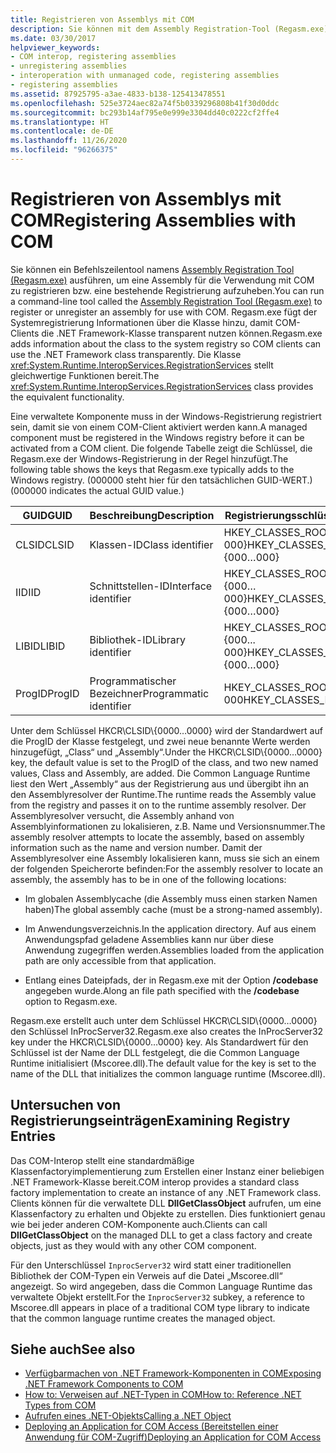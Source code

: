 ```yaml
---
title: Registrieren von Assemblys mit COM
description: Sie können mit dem Assembly Registration-Tool (Regasm.exe), das der Systemregistrierung Informationen über die Klasse hinzufügt, Assemblys bei COM registrieren oder die Registrierung aufheben.
ms.date: 03/30/2017
helpviewer_keywords:
- COM interop, registering assemblies
- unregistering assemblies
- interoperation with unmanaged code, registering assemblies
- registering assemblies
ms.assetid: 87925795-a3ae-4833-b138-125413478551
ms.openlocfilehash: 525e3724aec82a74f5b0339296808b41f30d0ddc
ms.sourcegitcommit: bc293b14af795e0e999e3304dd40c0222cf2ffe4
ms.translationtype: HT
ms.contentlocale: de-DE
ms.lasthandoff: 11/26/2020
ms.locfileid: "96266375"
---
```

# <a name="registering-assemblies-with-com"></a><span data-ttu-id="0116a-103">Registrieren von Assemblys mit COM</span><span class="sxs-lookup"><span data-stu-id="0116a-103">Registering Assemblies with COM</span></span>

<span data-ttu-id="0116a-104">Sie können ein Befehlszeilentool namens [Assembly Registration Tool (Regasm.exe)](../tools/regasm-exe-assembly-registration-tool.md) ausführen, um eine Assembly für die Verwendung mit COM zu registrieren bzw. eine bestehende Registrierung aufzuheben.</span><span class="sxs-lookup"><span data-stu-id="0116a-104">You can run a command-line tool called the [Assembly Registration Tool (Regasm.exe)](../tools/regasm-exe-assembly-registration-tool.md) to register or unregister an assembly for use with COM.</span></span> <span data-ttu-id="0116a-105">Regasm.exe fügt der Systemregistrierung Informationen über die Klasse hinzu, damit COM-Clients die .NET Framework-Klasse transparent nutzen können.</span><span class="sxs-lookup"><span data-stu-id="0116a-105">Regasm.exe adds information about the class to the system registry so COM clients can use the .NET Framework class transparently.</span></span> <span data-ttu-id="0116a-106">Die Klasse <xref:System.Runtime.InteropServices.RegistrationServices> stellt gleichwertige Funktionen bereit.</span><span class="sxs-lookup"><span data-stu-id="0116a-106">The <xref:System.Runtime.InteropServices.RegistrationServices> class provides the equivalent functionality.</span></span>  
  
 <span data-ttu-id="0116a-107">Eine verwaltete Komponente muss in der Windows-Registrierung registriert sein, damit sie von einem COM-Client aktiviert werden kann.</span><span class="sxs-lookup"><span data-stu-id="0116a-107">A managed component must be registered in the Windows registry before it can be activated from a COM client.</span></span> <span data-ttu-id="0116a-108">Die folgende Tabelle zeigt die Schlüssel, die Regasm.exe der Windows-Registrierung in der Regel hinzufügt.</span><span class="sxs-lookup"><span data-stu-id="0116a-108">The following table shows the keys that Regasm.exe typically adds to the Windows registry.</span></span> <span data-ttu-id="0116a-109">(000000 steht hier für den tatsächlichen GUID-WERT.)</span><span class="sxs-lookup"><span data-stu-id="0116a-109">(000000 indicates the actual GUID value.)</span></span>  
  
|<span data-ttu-id="0116a-110">GUID</span><span class="sxs-lookup"><span data-stu-id="0116a-110">GUID</span></span>|<span data-ttu-id="0116a-111">Beschreibung</span><span class="sxs-lookup"><span data-stu-id="0116a-111">Description</span></span>|<span data-ttu-id="0116a-112">Registrierungsschlüssel</span><span class="sxs-lookup"><span data-stu-id="0116a-112">Registry key</span></span>|  
|----------|-----------------|------------------|  
|<span data-ttu-id="0116a-113">CLSID</span><span class="sxs-lookup"><span data-stu-id="0116a-113">CLSID</span></span>|<span data-ttu-id="0116a-114">Klassen-ID</span><span class="sxs-lookup"><span data-stu-id="0116a-114">Class identifier</span></span>|<span data-ttu-id="0116a-115">HKEY_CLASSES_ROOT\CLSID\\{000…000}</span><span class="sxs-lookup"><span data-stu-id="0116a-115">HKEY_CLASSES_ROOT\CLSID\\{000…000}</span></span>|  
|<span data-ttu-id="0116a-116">IID</span><span class="sxs-lookup"><span data-stu-id="0116a-116">IID</span></span>|<span data-ttu-id="0116a-117">Schnittstellen-ID</span><span class="sxs-lookup"><span data-stu-id="0116a-117">Interface identifier</span></span>|<span data-ttu-id="0116a-118">HKEY_CLASSES_ROOT\Interface\\{000…000}</span><span class="sxs-lookup"><span data-stu-id="0116a-118">HKEY_CLASSES_ROOT\Interface\\{000…000}</span></span>|  
|<span data-ttu-id="0116a-119">LIBID</span><span class="sxs-lookup"><span data-stu-id="0116a-119">LIBID</span></span>|<span data-ttu-id="0116a-120">Bibliothek-ID</span><span class="sxs-lookup"><span data-stu-id="0116a-120">Library identifier</span></span>|<span data-ttu-id="0116a-121">HKEY_CLASSES_ROOT\TypeLib\\{000... 000}</span><span class="sxs-lookup"><span data-stu-id="0116a-121">HKEY_CLASSES_ROOT\TypeLib\\{000…000}</span></span>|  
|<span data-ttu-id="0116a-122">ProgID</span><span class="sxs-lookup"><span data-stu-id="0116a-122">ProgID</span></span>|<span data-ttu-id="0116a-123">Programmatischer Bezeichner</span><span class="sxs-lookup"><span data-stu-id="0116a-123">Programmatic identifier</span></span>|<span data-ttu-id="0116a-124">HKEY_CLASSES_ROOT\000... 000</span><span class="sxs-lookup"><span data-stu-id="0116a-124">HKEY_CLASSES_ROOT\000…000</span></span>|  
  
 <span data-ttu-id="0116a-125">Unter dem Schlüssel HKCR\CLSID\\{0000…0000} wird der Standardwert auf die ProgID der Klasse festgelegt, und zwei neue benannte Werte werden hinzugefügt, „Class“ und „Assembly“.</span><span class="sxs-lookup"><span data-stu-id="0116a-125">Under the HKCR\CLSID\\{0000…0000} key, the default value is set to the ProgID of the class, and two new named values, Class and Assembly, are added.</span></span> <span data-ttu-id="0116a-126">Die Common Language Runtime liest den Wert „Assembly“ aus der Registrierung aus und übergibt ihn an den Assemblyresolver der Runtime.</span><span class="sxs-lookup"><span data-stu-id="0116a-126">The runtime reads the Assembly value from the registry and passes it on to the runtime assembly resolver.</span></span> <span data-ttu-id="0116a-127">Der Assemblyresolver versucht, die Assembly anhand von Assemblyinformationen zu lokalisieren, z.B. Name und Versionsnummer.</span><span class="sxs-lookup"><span data-stu-id="0116a-127">The assembly resolver attempts to locate the assembly, based on assembly information such as the name and version number.</span></span> <span data-ttu-id="0116a-128">Damit der Assemblyresolver eine Assembly lokalisieren kann, muss sie sich an einem der folgenden Speicherorte befinden:</span><span class="sxs-lookup"><span data-stu-id="0116a-128">For the assembly resolver to locate an assembly, the assembly has to be in one of the following locations:</span></span>  
  
- <span data-ttu-id="0116a-129">Im globalen Assemblycache (die Assembly muss einen starken Namen haben)</span><span class="sxs-lookup"><span data-stu-id="0116a-129">The global assembly cache (must be a strong-named assembly).</span></span>  
  
- <span data-ttu-id="0116a-130">Im Anwendungsverzeichnis.</span><span class="sxs-lookup"><span data-stu-id="0116a-130">In the application directory.</span></span> <span data-ttu-id="0116a-131">Auf aus einem Anwendungspfad geladene Assemblies kann nur über diese Anwendung zugegriffen werden.</span><span class="sxs-lookup"><span data-stu-id="0116a-131">Assemblies loaded from the application path are only accessible from that application.</span></span>  
  
- <span data-ttu-id="0116a-132">Entlang eines Dateipfads, der in Regasm.exe mit der Option **/codebase** angegeben wurde.</span><span class="sxs-lookup"><span data-stu-id="0116a-132">Along an file path specified with the **/codebase** option to Regasm.exe.</span></span>  
  
 <span data-ttu-id="0116a-133">Regasm.exe erstellt auch unter dem Schlüssel HKCR\CLSID\\{0000…0000} den Schlüssel InProcServer32.</span><span class="sxs-lookup"><span data-stu-id="0116a-133">Regasm.exe also creates the InProcServer32 key under the HKCR\CLSID\\{0000…0000} key.</span></span> <span data-ttu-id="0116a-134">Als Standardwert für den Schlüssel ist der Name der DLL festgelegt, die die Common Language Runtime initialisiert (Mscoree.dll).</span><span class="sxs-lookup"><span data-stu-id="0116a-134">The default value for the key is set to the name of the DLL that initializes the common language runtime (Mscoree.dll).</span></span>  
  
## <a name="examining-registry-entries"></a><span data-ttu-id="0116a-135">Untersuchen von Registrierungseinträgen</span><span class="sxs-lookup"><span data-stu-id="0116a-135">Examining Registry Entries</span></span>  

 <span data-ttu-id="0116a-136">Das COM-Interop stellt eine standardmäßige Klassenfactoryimplementierung zum Erstellen einer Instanz einer beliebigen .NET Framework-Klasse bereit.</span><span class="sxs-lookup"><span data-stu-id="0116a-136">COM interop provides a standard class factory implementation to create an instance of any .NET Framework class.</span></span> <span data-ttu-id="0116a-137">Clients können für die verwaltete DLL **DllGetClassObject** aufrufen, um eine Klassenfactory zu erhalten und Objekte zu erstellen. Dies funktioniert genau wie bei jeder anderen COM-Komponente auch.</span><span class="sxs-lookup"><span data-stu-id="0116a-137">Clients can call **DllGetClassObject** on the managed DLL to get a class factory and create objects, just as they would with any other COM component.</span></span>  
  
 <span data-ttu-id="0116a-138">Für den Unterschlüssel `InprocServer32` wird statt einer traditionellen Bibliothek der COM-Typen ein Verweis auf die Datei „Mscoree.dll“ angezeigt. So wird angegeben, dass die Common Language Runtime das verwaltete Objekt erstellt.</span><span class="sxs-lookup"><span data-stu-id="0116a-138">For the `InprocServer32` subkey, a reference to Mscoree.dll appears in place of a traditional COM type library to indicate that the common language runtime creates the managed object.</span></span>  
  
## <a name="see-also"></a><span data-ttu-id="0116a-139">Siehe auch</span><span class="sxs-lookup"><span data-stu-id="0116a-139">See also</span></span>

- [<span data-ttu-id="0116a-140">Verfügbarmachen von .NET Framework-Komponenten in COM</span><span class="sxs-lookup"><span data-stu-id="0116a-140">Exposing .NET Framework Components to COM</span></span>](exposing-dotnet-components-to-com.md)
- [<span data-ttu-id="0116a-141">How to: Verweisen auf .NET-Typen in COM</span><span class="sxs-lookup"><span data-stu-id="0116a-141">How to: Reference .NET Types from COM</span></span>](how-to-reference-net-types-from-com.md)
- <span data-ttu-id="0116a-142">[Aufrufen eines .NET-Objekts](/previous-versions/dotnet/netframework-4.0/8hw8h46b(v=vs.100))</span><span class="sxs-lookup"><span data-stu-id="0116a-142">[Calling a .NET Object](/previous-versions/dotnet/netframework-4.0/8hw8h46b(v=vs.100))</span></span>
- <span data-ttu-id="0116a-143">[Deploying an Application for COM Access (Bereitstellen einer Anwendung für COM-Zugriff)](/previous-versions/dotnet/netframework-4.0/c2850st8(v=vs.100))</span><span class="sxs-lookup"><span data-stu-id="0116a-143">[Deploying an Application for COM Access](/previous-versions/dotnet/netframework-4.0/c2850st8(v=vs.100))</span></span>
